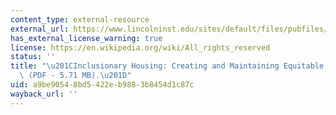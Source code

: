```yaml
---
content_type: external-resource
external_url: https://www.lincolninst.edu/sites/default/files/pubfiles/inclusionary-housing-full_0.pdf
has_external_license_warning: true
license: https://en.wikipedia.org/wiki/All_rights_reserved
status: ''
title: "\u201CInclusionary Housing: Creating and Maintaining Equitable Communities\
  \ (PDF - 5.71 MB).\u201D"
uid: a9be9054-8bd5-422e-b988-3b8454d1c87c
wayback_url: ''
---
```

